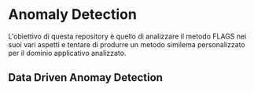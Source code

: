# Anomaly Detection

L'obiettivo di questa repository è quello di analizzare il metodo FLAGS nei suoi vari aspetti e tentare di produrre un metodo similema personalizzato per il dominio applicativo analizzato.

## Data Driven Anomay Detection
